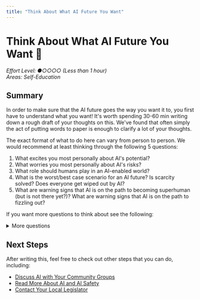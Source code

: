 ```yaml
---
title: "Think About What AI Future You Want"
---
```


# Think About What AI Future You Want 🤔

*Effort Level: ●○○○○ (Less than 1 hour)*  
*Areas: Self-Education*

## Summary

In order to make sure that the AI future goes the way you want it to, you first
have to understand what you want! It's worth spending 30-60 min writing down a rough draft of your thoughts on this. We've found that often simply the act of putting words to paper is enough to clarify a lot of your thoughts.

The exact format of what to do here can vary from person to person. We would
recommend at least thinking through the following 5 questions:

1. What excites you most personally about AI's potential?
2. What worries you most personally about AI's risks?
3. What role should humans play in an AI-enabled world?
4. What is the worst/best case scenario for an AI future? Is scarcity solved?
   Does everyone get wiped out by AI?
5. What are warning signs that AI is on the path to becoming superhuman (but is
   not there yet?)? What are warning signs that AI is on the path to fizzling
   out?

If you want more questions to think about see the following:

<details>
<summary>
More questions
</summary>

#### Personal Impact Questions

+ How would you want AI to change your daily routine in 10 years? What would stay the same?
+ What's something you currently struggle with that AI could help solve, and how would that feel?
+ What human activities or experiences do you hope will never be automated or replaced?

#### Values and Relationships

+ How should AI systems treat human dignity and autonomy? What does that look like in practice?
+ What role should AI play in how we connect with other people? Should it bring us together or stay out of the way?
+ How do we ensure AI amplifies the best of human nature rather than our worst impulses?

#### Work and Purpose

+ If AI could do many jobs, what would give your life meaning and purpose?
+ What kinds of work should remain fundamentally human, and why?
+ How might we restructure society if human labor becomes less economically necessary?

#### Decision-Making and Control

+ When should humans be in the loop for important decisions, and when is it okay for AI to decide?
+ How much should you understand about how an AI system works before trusting it with something important?
+ What would ideal human-AI collaboration look like in areas you care about?

#### Societal Structure

+ How should the benefits of powerful AI be distributed across society?
+ What institutions or safeguards would you want in place as AI becomes more capable?
+ How do we preserve human agency and choice in a world with very smart AI systems?

#### Failure and Risks

+ What's your biggest worry about AI development, and how would your ideal future address it?
+ How should society handle AI systems that make mistakes or cause harm?
+ What would responsible AI development look like to you?

#### Cognitive Strangeness

+ What if an AI could think a million thoughts in the time it takes you to blink? How would you even communicate with something like that?
+ Imagine an AI that understands your personality better than you do and can predict your choices before you make them. What happens to your sense of free will?

#### AI Systems Themselves

+ If an AI claimed to be suffering or to love someone, how would you know if it was telling the truth? Does it matter?
+ Should an AI system have rights itself?

#### Control and Agency:

+ What if an AI systems could manipulate human behavior but chose not to? How would you know the difference?
+ Imagine an AI system that was as persuasive as the best PR organizations today. What happens to truth and democracy?

</details>

## Next Steps

After writing this, feel free to check out other steps that you can do,
including: 

- [Discuss AI with Your Community Groups](/next-steps/discuss-with-community)
- [Read More About AI and AI Safety](/next-steps/read-more-ai-safety)
- [Contact Your Local Legislator](/next-steps/contact-legislator)

